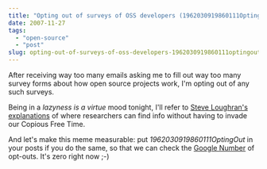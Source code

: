 ```yaml
---
title: "Opting out of surveys of OSS developers (1962030919860111OptingOut)"
date: 2007-11-27
tags: 
  - "open-source"
  - "post"
slug: opting-out-of-surveys-of-oss-developers-1962030919860111optingout
---
```


After receiving way too many emails asking me to fill out way too many survey forms about how open source projects work, I'm opting out of any such surveys.

Being in a _lazyness is a virtue_ mood tonight, I'll refer to [Steve Loughran's explanations](http://www.1060.org/blogxter/entry?publicid=E47B0A97528CCD973524C9A938A2E8D9) of where researchers can find info without having to invade our Copious Free Time.

And let's make this meme measurable: put _1962030919860111OptingOut_ in your posts if you do the same, so that we can check the [Google Number](http://www.google.com/search?q=1962030919860111OptingOut) of opt-outs. It's zero right now ;-)
